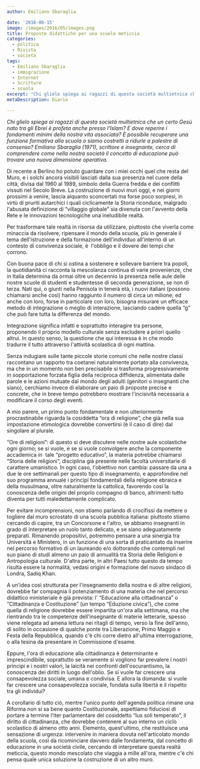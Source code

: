 ```yaml
---
author: Emiliano Sbaraglia

date: '2016-06-15'
image: /images/2016/05/images.png
title: Proposte didattiche per una scuola meticcia
categories:
  - politica
  - Rivista
  - società
tags:
  - Emiliano Sbaraglia
  - immigrazione
  - Internet
  - Scritture
  - scuola
excerpt: "Chi glielo spiega ai ragazzi di questa società multietnica che un certo Gesù nato tra gli Ebrei è profeta anche presso l'Islam? E dove reperire i fondamenti minimi della nostra vita associata? È possibile recuperare una funzione formativa alla scuola o siamo costretti a ridurle a palestre di consenso? Emiliano Sbaraglia (1971), scrittore e insegnante,\_cerca di comprendere come nella nostra società\_il\_concetto di educazione può trovare una nuova dimensione operativa. "
metaDescription: Diario

---
```


_Chi glielo spiega ai ragazzi di questa società multietnica che un certo Gesù nato tra gli Ebrei è profeta anche presso l'Islam? E dove reperire i fondamenti minimi della nostra vita associata? È possibile recuperare una funzione formativa alla scuola o siamo costretti a ridurle a palestre di consenso? Emiliano Sbaraglia (1971), scrittore e insegnante, cerca di comprendere come nella nostra società il concetto di educazione può trovare una nuova dimensione operativa._

Di recente a Berlino ho potuto guardare con i miei occhi quel che resta del Muro, e i solchi ancora visibili lasciati dalla sua presenza nel cuore della città, divisa dal 1960 al 1989, simbolo della Guerra fredda e dei conflitti vissuti nel Secolo Breve. La costruzione di nuovi muri oggi, e nei giorni prossimi a venire, lascia alquanto sconcertati ma forse poco sorpresi, in virtù di pruriti autarchici i quali ciclicamente la Storia riconduce, malgrado l'abusata definizione di “villaggio globale” sia divenuta con l'avvento della Rete e le innovazioni tecnologiche una ineludibile realtà.

Per trasformare tale realtà in risorsa da utilizzare, piuttosto che viverla come minaccia da risolvere, ripensare il mondo della scuola, più in generale il tema dell'istruzione e della formazione dell'individuo all'interno di un contesto di convivenza sociale, è  l'obbligo e il dovere dei tempi che corrono.

Con buona pace di chi si ostina a sostenere e sollevare barriere tra popoli, la quotidianità ci racconta la mescolanza continua di varie provenienze, che in Italia determina da ormai oltre un decennio la presenza nelle aule delle nostre scuole di studenti e studentesse di seconda generazione, se non di terza. Nati qui, o giunti nella Penisola in tenerà età, i nuovi italiani (possono chiamarsi anche così) hanno raggiunto il numero di circa un milione; ed anche con loro, forse in particolare con loro, bisogna misurare un efficace metodo di integrazione o meglio di interazione, lasciando cadere quella “g” che può fare tutta la differenza del mondo.

Integrazione significa infatti e soprattutto interagire tra persone, proponendo il proprio modello culturale senza escludere a priori quello altrui. In questo senso, la questione che qui interessa è in che modo tradurre il tutto attraverso l'attività scolastica di ogni mattina.

Senza indugiare sulle tante piccole storie comuni che nelle nostre classi raccontano un rapporto tra coetanei naturalmente portato alla convivenza, ma che in un momento non ben precisabile si trasforma progressivamente in sopportazione forzata figlia della reciproca diffidenza, alimentata dalle parole e le azioni mutuate dal mondo degli adulti (genitori o insegnanti che siano), cerchiamo invece di elaborare un paio di proposte precise e concrete, che in breve tempo potrebbero mostrare l'incisività necessaria a modificare il corso degli eventi.

A mio parere, un primo punto fondamentale e non ulteriormente procrastinabile riguarda la cosiddetta “ora di religione”, che già nella sua impostazione etimologica dovrebbe convertirsi (è il caso di dire) dal singolare al plurale.

“Ore di religioni”: di questo si deve discutere nelle nostre aule scolastiche ogni giorno; se si vuole, e se si vuole coinvolgere anche la componente accademica in  tale “progetto educativo”, la materia potrebbe chiamarsi “Storia delle religioni”, disciplina già presente nelle facoltà universitarie di carattere umanistico. In ogni caso, l'obiettivo non cambia: passare da una a due le ore settimanali per questo tipo di insegnamento, e approfondire nel suo programma annuale i principi fondamentali della religione ebraica e della musulmana, oltre naturalmente la cattolica, favorendo così la conoscenza delle origini del proprio compagno di banco, altrimenti tutto diventa per tutti maledettamente complicato.

Per evitare incomprensioni, non stiamo parlando di crocifissi da mettere o togliere dal muro scrostato di una scuola pubblica italiana: piuttosto stiamo cercando di capire, tra un Concorsone e l'altro, se abbiamo insegnanti in grado di interpretare un ruolo tanto delicato, e se siano adeguatamente preparati. Rimanendo propositivi, potremmo pensare a una sinergia tra Università e Ministero, in un funzione di una sorta di praticantato da inserire nel percorso formativo di un laureando e/o dottorando che contempli nel suo piano di studi almeno un paio di annualità tra Storia delle Religioni e Antropologia culturale. D'altra parte, in altri Paesi tutto questo da tempo risulta essere la normalità, vedasi origini e formazione del nuovo sindaco di Londra, Sadiq Khan.

A un'idea così strutturata per l'insegnamento della nostra e di altre religioni, dovrebbe far compagnia il potenziamento di una materia che nel percorso didattico ministeriale è già prevista: l' “Educazione alla cittadinanza” o “Cittadinanza e Costituzione” (un tempo “Eduzione civica”), che come quella di religione dovrebbe essere impartita un'ora alla settimana, ma che rientrando tra le competenze dell'insegnante di materie letterarie, spesso viene relegata ad amena lettura nei ritagli di tempo, verso la fine dell'anno, di solito in occasione di qualche ponte tra Liberazione, Primo Maggio e Festa della Repubblica, quando c'è chi corre dietro all'ultima interrogazione, o alla tesina da presentare in Commissione d'esame.

Eppure, l'ora di educazione alla cittadinanza è determinante e imprescindibile, soprattutto se veramente si vogliono far prevalere i nostri principi e i nostri valori, la laicità nei confronti dell'oscurantismo, la conoscenza dei diritti in luogo dell'oblìo. Se si vuole far crescere una consapevolezza sociale, umana e condivisa. E allora la domanda: si vuole far crescere una consapevolezza sociale, fondata sulla libertà e il rispetto tra gli individui?

A corollario di tutto ciò, mentre l'unico punto dell'agenda politica rimane una Riforma non si sa bene quanto Costituzionale, aspettiamo fiduciosi di portare a termine l'iter parlamentare del cosiddetto “Ius soli temperato”, il diritto di cittadinanza, che dovrebbe contenere al suo interno un ciclo scolastico di almeno otto anni. Elemento, quest'ultimo, che restituisce una sensazione di urgenza: intervenire in maniera dovuta nell'articolato mondo della scuola, così da ricominciare davvero dalle fondamenta, dal concetto di educazione in una società civile, cercando di interpretare questa realtà meticcia, questo mondo mescolato che viaggia a mille all'ora, mentre c'è chi pensa quale unica soluzione la costruzione di un altro muro.
